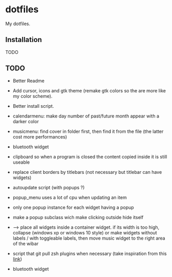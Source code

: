 # dotfiles

My dotfiles.

## Installation

TODO 

## TODO

- Better Readme
- Add cursor, icons and gtk theme (remake gtk colors so the are more like my color scheme).
- Better install script.

- calendarmenu: make day number of past/future month appear with a darker color

- musicmenu: find cover in folder first, then find it from the file (the latter cost more performances)

- bluetooth widget

- clipboard so when a program is closed the content copied inside it is still useable

- replace client borders by titlebars (not necessary but titlebar can have widgets)

- autoupdate script (with popups ?)

- popup_menu uses a lot of cpu when updating an item

- only one popup instance for each widget having a popup

- make a popup subclass wich make clicking outside hide itself

- --> place all widgets inside a container widget. if its width is too high, collapse (windows xp or windows 10 style) or make widgets without labels / with toggleable labels, then move music widget to the right area of the wibar

- script that git pull zsh plugins when necessary (take inspiration from this [link](https://github.com/TamCore/autoupdate-oh-my-zsh-plugins/blob/master/autoupdate.plugin.zsh))

- bluetooth widget
